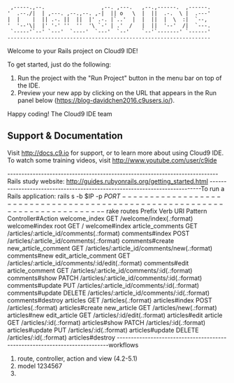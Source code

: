 
     ,-----.,--.                  ,--. ,---.   ,--.,------.  ,------.
    '  .--./|  | ,---. ,--.,--. ,-|  || o   \  |  ||  .-.  \ |  .---'
    |  |    |  || .-. ||  ||  |' .-. |`..'  |  |  ||  |  \  :|  `--, 
    '  '--'\|  |' '-' ''  ''  '\ `-' | .'  /   |  ||  '--'  /|  `---.
     `-----'`--' `---'  `----'  `---'  `--'    `--'`-------' `------'
    ----------------------------------------------------------------- 


Welcome to your Rails project on Cloud9 IDE!

To get started, just do the following:

1. Run the project with the "Run Project" button in the menu bar on top of the IDE.
2. Preview your new app by clicking on the URL that appears in the Run panel below (https://blog-davidchen2016.c9users.io/).

Happy coding!
The Cloud9 IDE team


## Support & Documentation

Visit http://docs.c9.io for support, or to learn more about using Cloud9 IDE. 
To watch some training videos, visit http://www.youtube.com/user/c9ide

---------------------------------------------------------------------------Rails study website:
http://guides.rubyonrails.org/getting_started.html
---------------------------------------------------------------------------To run a Rails application:
rails s -b $IP -p $PORT
---------------------------------------------------------------------------$ rake routes
              Prefix Verb   URI Pattern                                       Controller#Action
       welcome_index GET    /welcome/index(.:format)                          welcome#index
                root GET    /                                                 welcome#index
    article_comments GET    /articles/:article_id/comments(.:format)          comments#index
                     POST   /articles/:article_id/comments(.:format)          comments#create
 new_article_comment GET    /articles/:article_id/comments/new(.:format)      comments#new
edit_article_comment GET    /articles/:article_id/comments/:id/edit(.:format) comments#edit
     article_comment GET    /articles/:article_id/comments/:id(.:format)      comments#show
                     PATCH  /articles/:article_id/comments/:id(.:format)      comments#update
                     PUT    /articles/:article_id/comments/:id(.:format)      comments#update
                     DELETE /articles/:article_id/comments/:id(.:format)      comments#destroy
            articles GET    /articles(.:format)                               articles#index
                     POST   /articles(.:format)                               articles#create
         new_article GET    /articles/new(.:format)                           articles#new
        edit_article GET    /articles/:id/edit(.:format)                      articles#edit
             article GET    /articles/:id(.:format)                           articles#show
                     PATCH  /articles/:id(.:format)                           articles#update
                     PUT    /articles/:id(.:format)                           articles#update
                     DELETE /articles/:id(.:format)                           articles#destroy
---------------------------------------------------------------------------workflows
1. route, controller, action and view (4.2-5.1)
2. model 1234567   
3. 